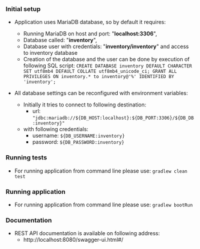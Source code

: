 ### Initial setup
* Application uses MariaDB database, so by default it requires:
    * Running MariaDB on host and port: "**localhost:3306**",
    * Database called: "**inventory**",
    * Database user with credentials: "**inventory/inventory**" and access to inventory database
    * Creation of the database and the user can be done by execution of following SQL script:
    `CREATE DATABASE inventory DEFAULT CHARACTER SET utf8mb4 DEFAULT COLLATE utf8mb4_unicode_ci;
     GRANT ALL PRIVILEGES ON inventory.* to inventory@'%' IDENTIFIED BY 'inventory';`
    
* All database settings can be reconfigured with environment variables:
    * Initially it tries to connect to following destination:
        * url: `"jdbc:mariadb://${DB_HOST:localhost}:${DB_PORT:3306}/${DB_DB:inventory}"`
    * with following credentials:
        * username: `${DB_USERNAME:inventory}`
        * password: `${DB_PASSWORD:inventory}`

### Running tests
* For running application from command line please use: `gradlew clean test`

### Running application
* For running application from command line please use: `gradlew bootRun`

### Documentation
* REST API documentation is available on following address:
    * http://localhost:8080/swagger-ui.html#/
